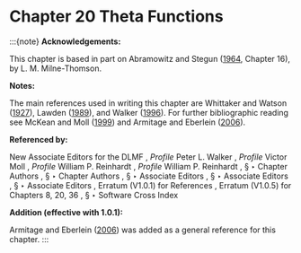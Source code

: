# Chapter 20 Theta Functions

:::{note}
**Acknowledgements:**

This chapter is based in part on Abramowitz and Stegun ([1964](./bib/index.html#bib24 "Handbook of Mathematical Functions with Formulas, Graphs, and Mathematical Tables"), Chapter 16), by L. M. Milne-Thomson.

**Notes:**

The main references used in writing this chapter are Whittaker and Watson ([1927](./bib/W.html#bib2404 "A Course of Modern Analysis")), Lawden ([1989](./bib/L.html#bib1385 "Elliptic Functions and Applications")), and Walker ([1996](./bib/W.html#bib2359 "Elliptic Functions. A Constructive Approach")). For further bibliographic reading see McKean and Moll ([1999](./bib/M.html#bib1582 "Elliptic Curves")) and Armitage and Eberlein ([2006](./bib/index.html#bib2736 "Elliptic Functions")).

**Referenced by:**

New Associate Editors for the DLMF , *Profile* Peter L. Walker , *Profile* Victor Moll , *Profile* William P. Reinhardt , *Profile* William P. Reinhardt , § ‣ Chapter Authors , § ‣ Chapter Authors , § ‣ Associate Editors , § ‣ Associate Editors , § ‣ Associate Editors , Erratum (V1.0.1) for References , Erratum (V1.0.5) for Chapters 8, 20, 36 , § ‣ Software Cross Index

**Addition (effective with 1.0.1):**

Armitage and Eberlein ([2006](./bib/index.html#bib2736 "Elliptic Functions")) was added as a general reference for this chapter.
:::
